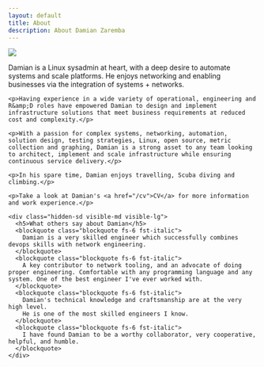 ```yaml
---
layout: default
title: About
description: About Damian Zaremba
---
```

<div class="row">
  <div class="col-md-4">
    <img src="/assets/images/me.jpg" class="img-fluid rounded" />
  </div>
  <div class="col-md-8 pt-2 pt-md-0">
    <p>Damian is a Linux sysadmin at heart, with a deep desire to automate systems and scale platforms.
    He enjoys networking and enabling businesses via the integration of systems + networks.</p>

    <p>Having experience in a wide variety of operational, engineering and R&amp;D roles have empowered Damian to design and implement infrastructure solutions that meet business requirements at reduced cost and complexity.</p>

    <p>With a passion for complex systems, networking, automation, solution design, testing strategies, Linux, open source, metric collection and graphing, Damian is a strong asset to any team looking to architect, implement and scale infrastructure while ensuring continuous service delivery.</p>

    <p>In his spare time, Damian enjoys travelling, Scuba diving and climbing.</p>

    <p>Take a look at Damian's <a href="/cv">CV</a> for more information and work experience.</p>

    <div class="hidden-sd visible-md visible-lg">
      <h5>What others say about Damian</h5>
      <blockquote class="blockquote fs-6 fst-italic">
        Damian is a very skilled engineer which successfully combines devops skills with network engineering.
      </blockquote>
      <blockquote class="blockquote fs-6 fst-italic">
        A key contributor to network tooling, and an advocate of doing proper engineering. Comfortable with any programming language and any system. One of the best engineer I've ever worked with.
      </blockquote>
      <blockquote class="blockquote fs-6 fst-italic">
        Damian's technical knowledge and craftsmanship are at the very high level.
        He is one of the most skilled engineers I know.
      </blockquote>
      <blockquote class="blockquote fs-6 fst-italic">
        I have found Damian to be a worthy collaborator, very cooperative, helpful, and humble.
      </blockquote>
    </div>
  </div>
</div>
